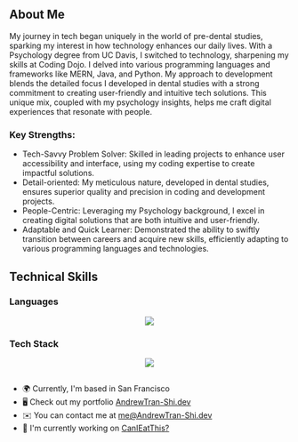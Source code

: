 ## About Me

My journey in tech began uniquely in the world of pre-dental studies, sparking my interest in how technology enhances our daily lives. With a Psychology degree from UC Davis, I switched to technology, sharpening my skills at Coding Dojo. I delved into various programming languages and frameworks like MERN, Java, and Python. My approach to development blends the detailed focus I developed in dental studies with a strong commitment to creating user-friendly and intuitive tech solutions. This unique mix, coupled with my psychology insights, helps me craft digital experiences that resonate with people.

### Key Strengths:

- Tech-Savvy Problem Solver: Skilled in leading projects to enhance user accessibility and interface, using my coding expertise to create impactful solutions.
- Detail-oriented: My meticulous nature, developed in dental studies, ensures superior quality and precision in coding and development projects.
- People-Centric: Leveraging my Psychology background, I excel in creating digital solutions that are both intuitive and user-friendly.
- Adaptable and Quick Learner: Demonstrated the ability to swiftly transition between careers and acquire new skills, efficiently adapting to various programming languages and technologies.

## Technical Skills

### Languages

<p align="center">
 <img src="https://skillicons.dev/icons?i=js,html,css,nodejs,ts,java,py&theme=dark"/>

</p>

### Tech Stack

<p align="center">
 <img src="https://skillicons.dev/icons?i=flask,django,react,bootstrap,mongodb,next,vite,spring,express,nginx,supabase,mysql,postgres,tailwind,aws,postman,git,docker&theme=dark&perline=6"/>

</p>

##

- 🌍 Currently, I'm based in San Francisco
- 🖥️ Check out my portfolio [AndrewTran-Shi.dev](http://Andrewtran-shi.dev)
- ✉️ You can contact me at [me@AndrewTran-Shi.dev](mailto:me@AndrewTran-Shi.dev)
- 🚀 I'm currently working on [CanIEatThis?](http://canieatthis.deno.dev/)
